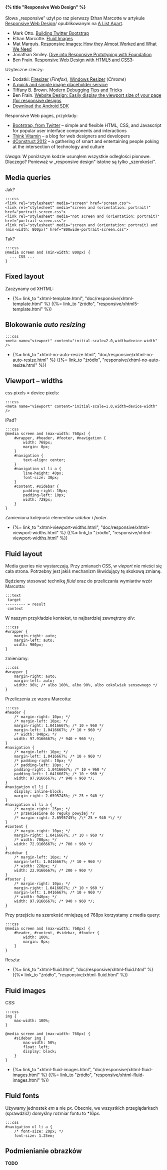 #### {% title "Responsive Web Design" %}

Słowa „responsive” użył po raz pierwszy Ethan Marcotte w artykule
[Responsive Web Design](http://www.alistapart.com/articles/responsive-web-design)/
opublikowanym na [A List Apart](http://www.alistapart.com/).

* Mark Otto.
  [Building Twitter Bootstrap](http://www.alistapart.com/articles/building-twitter-bootstrap/)
* Ethan Marcotte.
  [Fluid Images](http://www.alistapart.com/articles/fluid-images/)
* Mat Marquis.
  [Responsive Images: How they Almost Worked and What We Need](http://www.alistapart.com/articles/responsive-images-how-they-almost-worked-and-what-we-need/)
* Jonathan Smiley.
  [Dive into Responsive Prototyping with Foundation](http://www.alistapart.com/articles/dive-into-responsive-prototyping-with-foundation/)
* Ben Frain.
  [Responsive Web Design with HTML5 and CSS3](http://www.packtpub.com/responsive-web-design-with-html-5-and-css3/book):

Użyteczne rzeczy:

* Dodatki:
  [Firesizer](https://addons.mozilla.org/en-US/firefox/addon/firesizer/) (*Firefox*),
  [Windows Resizer](https://chrome.google.com/webstore/detail/kkelicaakdanhinjdeammmilcgefonfh) (*Chrome*)
* [A quick and simple image placeholder service](http://placehold.it)
* Tiffany B. Brown.
  [Modern Debugging Tips and Tricks](http://www.alistapart.com/articles/modern-debugging-tips-and-tricks/)
* Ben Frain.
  [Website Design: Easily display the viewport size of your page (for responsive designs](http://benfrain.com/easily-display-the-viewport-size-of-your-page-for-responsive-designs/)
* [Download the Android SDK](http://developer.android.com/sdk/index.html)

Responsive Web pages, przykłady:

* [Bootstrap, from Twitter](http://twitter.github.com/bootstrap/) –
  simple and flexible HTML, CSS, and Javascript for popular user interface components and interactions
* [Think Vitamin](http://thinkvitamin.com/) –
  a blog for web designers and developers
* [dConstruct 2012](http://2012.dconstruct.org/) –
  a gathering of smart and entertaining people poking at the intersection of technology and culture


*Uwaga:* W poniższym kodzie usunąłem wszystkie odległości pionowe.
Dlaczego? Ponieważ w „responsive design” istotne są tylko „szerokości”.


## Media queries

Jak?

    :::css
    <link rel="stylesheet" media="screen" href="screen.css">
    <link rel="stylesheet" media="screen and (orientation: portrait)" href="portrait-screen.css">
    <link rel="stylesheet" media="not screen and (orientation: portrait)" href="portrait-screen.css">
    <link rel="stylesheet" media="screen and (orientation: portrait) and (min-width: 800px)" href="800wide-portrait-screen.css">

Tak?

    :::css
    @media screen and (min-width: 800px) {
      ... CSS ...
    }


## Fixed layout

Zaczynamy od XHTML:

* {%= link_to "xhtml-template.html", "doc/responsive/xhtml-template.html" %}
  ({%= link_to "źródło", "responsive/xhtml5-template.html" %})


## Blokowanie *auto resizing*

    :::css
    <meta name="viewport" content="initial-scale=2.0,width=device-width" />

* {%= link_to "xhtml-no-auto-resize.html", "doc/responsive/xhtml-no-auto-resize.html" %}
  ({%= link_to "źródło", "responsive/xhtml-no-auto-resize.html" %})


## Viewport – widths

css pixels = device pixels:

    :::css
    <meta name="viewport" content="initial-scale=1.0,width=device-width" />

iPad?

    :::css
    @media screen and (max-width: 768px) {
        #wrapper, #header, #footer, #navigation {
            width: 768px;
            margin: 0px;
        }
        #navigation {
            text-align: center;
        }
        #navigation ul li a {
            line-height: 40px;
            font-size: 30px;
        }
        #content, #sidebar {
            padding-right: 10px;
            padding-left: 10px;
            width: 728px;
        }
    }

Zamieniona kolejność elementów *sidebar* i *footer*.

* {%= link_to "xhtml-viewport-widths.html", "doc/responsive/xhtml-viewport-widths.html" %}
  ({%= link_to "źródło", "responsive/xhtml-viewport-widths.html" %})


## Fluid layout

Media gueries nie wystarczają. Przy zmianach CSS, w *vieport* nie mieści się cała strona.
Potrzebny jest jakiś mechanizm likwidujący tę skokową zmianę.

Będziemy stosować technikę *fluid* oraz do przeliczania wymiarów
wzór Marcotta:

    :::text
     target
    --------- = result
     context

W naszym przykładzie kontekst, to najbardziej zewnętrzny *div*:

    :::css
    #wrapper {
        margin-right: auto;
        margin-left: auto;
        width: 960px;
    }

zmieniamy:

    :::css
    #wrapper {
        margin-right: auto;
        margin-left: auto;
        width: 96%; /* albo 100%, albo 90%, albo cokolwiek sensownego */
    }

Przeliczenia ze wzoru Marcotta:

    :::css
    #header {
        /* margin-right: 10px; */
        /* margin-left: 10px; */
        margin-right: 1.0416667%; /* 10 ÷ 960 */
        margin-left: 1.0416667%; /* 10 ÷ 960 */
        /* width: 940px; */
        width: 97.9166667%; /* 940 ÷ 960 */;
    }
    #navigation {
        /* margin-left: 10px; */
        margin-left: 1.0416667%; /* 10 ÷ 960 */
        /* padding-right: 10px; */
        /* padding-left: 10px; */
        padding-right: 1.0416667%; /* 10 ÷ 960 */
        padding-left: 1.0416667%; /* 10 ÷ 960 */
        width: 97.9166667%; /* 940 ÷ 960 */;
    }
    #navigation ul li {
        display: inline-block;
        margin-right: 2.6595745%; /* 25 ÷ 940 */
    }
    #navigation ul li a {
        /* margin-right: 25px; */
        /* przeniesione do reguły powyżej */
        /* margin-right: 2.6595745%; /\* 25 ÷ 940 *\/ */
    }
    #content {
        /* margin-right: 10px; */
        margin-right: 1.0416667%; /* 10 ÷ 960 */
        /* width: 700px; */
        width: 72.9166667%; /* 700 ÷ 960 */
    }
    #sidebar {
        /* margin-left: 10px; */
        margin-left: 1.0416667%; /* 10 ÷ 960 */
        /* width: 220px; */
        width: 22.9166667%; /* 200 ÷ 960 */
    }
    #footer {
        /* margin-right: 10px; */
        margin-right: 1.0416667%; /* 10 ÷ 960 */
        margin-left: 1.0416667%; /* 10 ÷ 960 */
        /* width: 940px; */
        width: 97.9166667%; /* 940 ÷ 960 */;
    }

Przy przejściu na szerokość mniejszą od 768px korzystamy z media query:

    :::css
    @media screen and (max-width: 768px) {
        #header, #content, #sidebar, #footer {
            width: 100%;
            margin: 0px;
        }
    }

Reszta:

* {%= link_to "xhtml-fluid.html", "doc/responsive/xhtml-fluid.html" %}
  ({%= link_to "źródło", "responsive/xhtml-fluid.html" %})


## Fluid images

CSS:

    :::css
    img {
        max-width: 100%;
    }

    @media screen and (max-width: 768px) {
        #sidebar img {
            max-width: 50%;
            float: left;
            display: block;
        }
    }


* {%= link_to "xhtml-fluid-images.html", "doc/responsive/xhtml-fluid-images.html" %}
  ({%= link_to "źródło", "responsive/xhtml-fluid-images.html" %})


## Fluid fonts

Używamy jednostek *em* a nie *px*. Obecnie, we wszystkich przeglądarkach (sprawdzić!)
domyślny rozmiar fontu to **16px*.

    :::css
    #navigation ul li a {
        /* font-size: 20px; */
        font-size: 1.25em;


## Podmienianie obrazków

**TODO**
